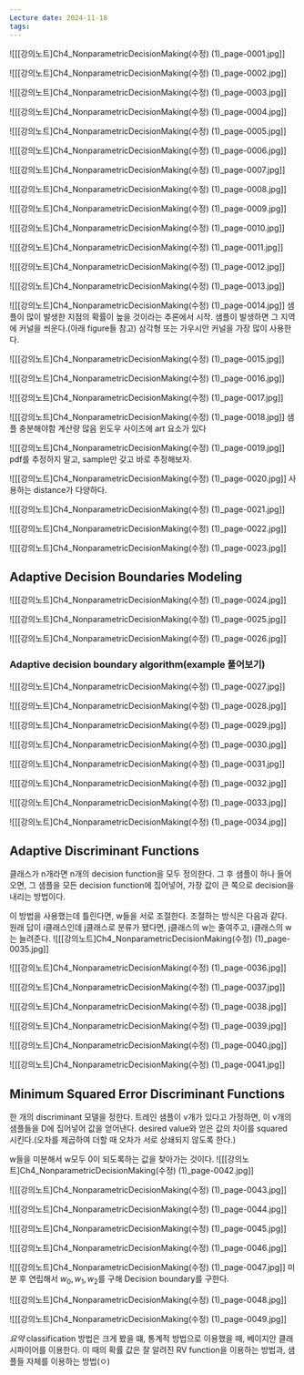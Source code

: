 ```yaml
---
Lecture date: 2024-11-18
tags:
---
```

![[[강의노트]Ch4_NonparametricDecisionMaking(수정) (1)_page-0001.jpg]]

![[[강의노트]Ch4_NonparametricDecisionMaking(수정) (1)_page-0002.jpg]]

![[[강의노트]Ch4_NonparametricDecisionMaking(수정) (1)_page-0003.jpg]]

![[[강의노트]Ch4_NonparametricDecisionMaking(수정) (1)_page-0004.jpg]]

![[[강의노트]Ch4_NonparametricDecisionMaking(수정) (1)_page-0005.jpg]]

![[[강의노트]Ch4_NonparametricDecisionMaking(수정) (1)_page-0006.jpg]]

![[[강의노트]Ch4_NonparametricDecisionMaking(수정) (1)_page-0007.jpg]]

![[[강의노트]Ch4_NonparametricDecisionMaking(수정) (1)_page-0008.jpg]]

![[[강의노트]Ch4_NonparametricDecisionMaking(수정) (1)_page-0009.jpg]]

![[[강의노트]Ch4_NonparametricDecisionMaking(수정) (1)_page-0010.jpg]]

![[[강의노트]Ch4_NonparametricDecisionMaking(수정) (1)_page-0011.jpg]]

![[[강의노트]Ch4_NonparametricDecisionMaking(수정) (1)_page-0012.jpg]]

![[[강의노트]Ch4_NonparametricDecisionMaking(수정) (1)_page-0013.jpg]]

![[[강의노트]Ch4_NonparametricDecisionMaking(수정) (1)_page-0014.jpg]]
샘플이 많이 발생한 지점의 확률이 높을 것이라는 추론에서 시작.
샘플이 발생하면 그 지역에 커널을 씌운다.(아래 figure들 참고)
	삼각형 또는 가우시안 커널을 가장 많이 사용한다.

![[[강의노트]Ch4_NonparametricDecisionMaking(수정) (1)_page-0015.jpg]]

![[[강의노트]Ch4_NonparametricDecisionMaking(수정) (1)_page-0016.jpg]]

![[[강의노트]Ch4_NonparametricDecisionMaking(수정) (1)_page-0017.jpg]]

![[[강의노트]Ch4_NonparametricDecisionMaking(수정) (1)_page-0018.jpg]]
샘플 충분해야함
계산량 많음
윈도우 사이즈에 art 요소가 있다

![[[강의노트]Ch4_NonparametricDecisionMaking(수정) (1)_page-0019.jpg]]
pdf를 추정하지 말고, sample만 갖고 바로 추정해보자.

![[[강의노트]Ch4_NonparametricDecisionMaking(수정) (1)_page-0020.jpg]]
사용하는 distance가 다양하다.

![[[강의노트]Ch4_NonparametricDecisionMaking(수정) (1)_page-0021.jpg]]

![[[강의노트]Ch4_NonparametricDecisionMaking(수정) (1)_page-0022.jpg]]

![[[강의노트]Ch4_NonparametricDecisionMaking(수정) (1)_page-0023.jpg]]
## Adaptive Decision Boundaries Modeling

![[[강의노트]Ch4_NonparametricDecisionMaking(수정) (1)_page-0024.jpg]]

![[[강의노트]Ch4_NonparametricDecisionMaking(수정) (1)_page-0025.jpg]]

![[[강의노트]Ch4_NonparametricDecisionMaking(수정) (1)_page-0026.jpg]]
### Adaptive decision boundary algorithm(example 풀어보기)

![[[강의노트]Ch4_NonparametricDecisionMaking(수정) (1)_page-0027.jpg]]

![[[강의노트]Ch4_NonparametricDecisionMaking(수정) (1)_page-0028.jpg]]

![[[강의노트]Ch4_NonparametricDecisionMaking(수정) (1)_page-0029.jpg]]

![[[강의노트]Ch4_NonparametricDecisionMaking(수정) (1)_page-0030.jpg]]

![[[강의노트]Ch4_NonparametricDecisionMaking(수정) (1)_page-0031.jpg]]

![[[강의노트]Ch4_NonparametricDecisionMaking(수정) (1)_page-0032.jpg]]

![[[강의노트]Ch4_NonparametricDecisionMaking(수정) (1)_page-0033.jpg]]

![[[강의노트]Ch4_NonparametricDecisionMaking(수정) (1)_page-0034.jpg]]
## Adaptive Discriminant Functions

클래스가 n개라면 n개의 decision function을 모두 정의한다.
그 후 샘플이 하나 들어오면, 그 샘플을 모든 decision function에 집어넣어, 가장 값이 큰 쪽으로 decision을 내리는 방법이다.

이 방법을 사용했는데 틀린다면, w들을 서로 조절한다.
조절하는 방식은 다음과 같다.
	원래 답이 i클래스인데 j클래스로 분류가 됐다면, j클래스의 w는 줄여주고, i클래스의 w는 늘려준다.
![[[강의노트]Ch4_NonparametricDecisionMaking(수정) (1)_page-0035.jpg]]

![[[강의노트]Ch4_NonparametricDecisionMaking(수정) (1)_page-0036.jpg]]

![[[강의노트]Ch4_NonparametricDecisionMaking(수정) (1)_page-0037.jpg]]

![[[강의노트]Ch4_NonparametricDecisionMaking(수정) (1)_page-0038.jpg]]

![[[강의노트]Ch4_NonparametricDecisionMaking(수정) (1)_page-0039.jpg]]

![[[강의노트]Ch4_NonparametricDecisionMaking(수정) (1)_page-0040.jpg]]

![[[강의노트]Ch4_NonparametricDecisionMaking(수정) (1)_page-0041.jpg]]
## Minimum Squared Error Discriminant Functions
한 개의 discriminant 모델을 정한다.
트레인 샘플이 v개가 있다고 가정하면, 이 v개의 샘플들을 D에 집어넣어 값을 얻어낸다.
desired value와 얻은 값의 차이를 squared 시킨다.(오차를 제곱하여 더할 때 오차가 서로 상쇄되지 않도록 한다.)

w들을 미분해서 w모두 0이 되도록하는 값을 찾아가는 것이다.
![[[강의노트]Ch4_NonparametricDecisionMaking(수정) (1)_page-0042.jpg]]

![[[강의노트]Ch4_NonparametricDecisionMaking(수정) (1)_page-0043.jpg]]

![[[강의노트]Ch4_NonparametricDecisionMaking(수정) (1)_page-0044.jpg]]

![[[강의노트]Ch4_NonparametricDecisionMaking(수정) (1)_page-0045.jpg]]

![[[강의노트]Ch4_NonparametricDecisionMaking(수정) (1)_page-0046.jpg]]

![[[강의노트]Ch4_NonparametricDecisionMaking(수정) (1)_page-0047.jpg]]
미분 후 연립해서 $w_0, w_1, w_2$를 구해 Decision boundary를 구한다.

![[[강의노트]Ch4_NonparametricDecisionMaking(수정) (1)_page-0048.jpg]]

![[[강의노트]Ch4_NonparametricDecisionMaking(수정) (1)_page-0049.jpg]]

*요약*
classification 방법은 크게 봤을 떄, 통계적 방법으로 이용했을 때, 베이지안 클래시파이어를 이용한다.
이 때의 확률 값은 잘 알려진 RV function을 이용하는 방법과, 샘플들 자체를 이용하는 방법(ㅇ)